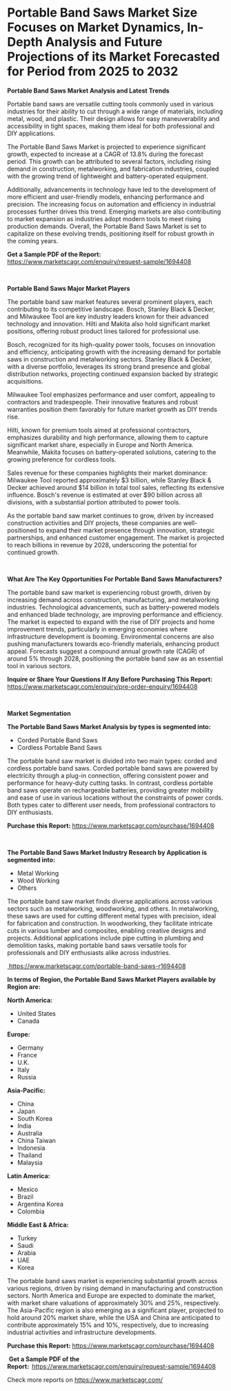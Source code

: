 <p><h1>Portable Band Saws Market Size Focuses on Market Dynamics, In-Depth Analysis and Future Projections of its Market Forecasted for Period from 2025 to 2032</h1></p><p><strong>Portable Band Saws Market Analysis and Latest Trends</strong></p>
<p><p>Portable band saws are versatile cutting tools commonly used in various industries for their ability to cut through a wide range of materials, including metal, wood, and plastic. Their design allows for easy maneuverability and accessibility in tight spaces, making them ideal for both professional and DIY applications. </p><p>The Portable Band Saws Market is projected to experience significant growth, expected to increase at a CAGR of 13.8% during the forecast period. This growth can be attributed to several factors, including rising demand in construction, metalworking, and fabrication industries, coupled with the growing trend of lightweight and battery-operated equipment. </p><p>Additionally, advancements in technology have led to the development of more efficient and user-friendly models, enhancing performance and precision. The increasing focus on automation and efficiency in industrial processes further drives this trend. Emerging markets are also contributing to market expansion as industries adopt modern tools to meet rising production demands. Overall, the Portable Band Saws Market is set to capitalize on these evolving trends, positioning itself for robust growth in the coming years.</p></p>
<p><strong>Get a Sample PDF of the Report:&nbsp;</strong> <a href="https://www.marketscagr.com/enquiry/request-sample/1694408?utm_campaign=3263&utm_medium=2&utm_source=Github&utm_content=ia&utm_term=10042025&utm_id=portable-band-saws">https://www.marketscagr.com/enquiry/request-sample/1694408</a></p>
<p>&nbsp;</p>
<p><strong>Portable Band Saws Major Market Players</strong></p>
<p><p>The portable band saw market features several prominent players, each contributing to its competitive landscape. Bosch, Stanley Black & Decker, and Milwaukee Tool are key industry leaders known for their advanced technology and innovation. Hilti and Makita also hold significant market positions, offering robust product lines tailored for professional use.</p><p>Bosch, recognized for its high-quality power tools, focuses on innovation and efficiency, anticipating growth with the increasing demand for portable saws in construction and metalworking sectors. Stanley Black & Decker, with a diverse portfolio, leverages its strong brand presence and global distribution networks, projecting continued expansion backed by strategic acquisitions.</p><p>Milwaukee Tool emphasizes performance and user comfort, appealing to contractors and tradespeople. Their innovative features and robust warranties position them favorably for future market growth as DIY trends rise.</p><p>Hilti, known for premium tools aimed at professional contractors, emphasizes durability and high performance, allowing them to capture significant market share, especially in Europe and North America. Meanwhile, Makita focuses on battery-operated solutions, catering to the growing preference for cordless tools.</p><p>Sales revenue for these companies highlights their market dominance: Milwaukee Tool reported approximately $3 billion, while Stanley Black & Decker achieved around $14 billion in total tool sales, reflecting its extensive influence. Bosch's revenue is estimated at over $90 billion across all divisions, with a substantial portion attributed to power tools.</p><p>As the portable band saw market continues to grow, driven by increased construction activities and DIY projects, these companies are well-positioned to expand their market presence through innovation, strategic partnerships, and enhanced customer engagement. The market is projected to reach billions in revenue by 2028, underscoring the potential for continued growth.</p></p>
<p>&nbsp;</p>
<p><strong>What Are The Key Opportunities For Portable Band Saws Manufacturers?</strong></p>
<p><p>The portable band saw market is experiencing robust growth, driven by increasing demand across construction, manufacturing, and metalworking industries. Technological advancements, such as battery-powered models and enhanced blade technology, are improving performance and efficiency. The market is expected to expand with the rise of DIY projects and home improvement trends, particularly in emerging economies where infrastructure development is booming. Environmental concerns are also pushing manufacturers towards eco-friendly materials, enhancing product appeal. Forecasts suggest a compound annual growth rate (CAGR) of around 5% through 2028, positioning the portable band saw as an essential tool in various sectors.</p></p>
<p><strong>Inquire or Share Your Questions If Any Before Purchasing This Report:</strong> <a href="https://www.marketscagr.com/enquiry/pre-order-enquiry/1694408?utm_campaign=3263&utm_medium=2&utm_source=Github&utm_content=ia&utm_term=10042025&utm_id=portable-band-saws">https://www.marketscagr.com/enquiry/pre-order-enquiry/1694408</a></p>
<p>&nbsp;</p>
<p><strong>Market Segmentation</strong></p>
<p><strong>The Portable Band Saws Market Analysis by types is segmented into:</strong></p>
<p><ul><li>Corded Portable Band Saws</li><li>Cordless Portable Band Saws</li></ul></p>
<p><p>The portable band saw market is divided into two main types: corded and cordless portable band saws. Corded portable band saws are powered by electricity through a plug-in connection, offering consistent power and performance for heavy-duty cutting tasks. In contrast, cordless portable band saws operate on rechargeable batteries, providing greater mobility and ease of use in various locations without the constraints of power cords. Both types cater to different user needs, from professional contractors to DIY enthusiasts.</p></p>
<p><strong>Purchase this Report:&nbsp;</strong><a href="https://www.marketscagr.com/purchase/1694408?utm_campaign=3263&utm_medium=2&utm_source=Github&utm_content=ia&utm_term=10042025&utm_id=portable-band-saws">https://www.marketscagr.com/purchase/1694408</a></p>
<p>&nbsp;</p>
<p><strong>The Portable Band Saws Market Industry Research by Application is segmented into:</strong></p>
<p><ul><li>Metal Working</li><li>Wood Working</li><li>Others</li></ul></p>
<p><p>The portable band saw market finds diverse applications across various sectors such as metalworking, woodworking, and others. In metalworking, these saws are used for cutting different metal types with precision, ideal for fabrication and construction. In woodworking, they facilitate intricate cuts in various lumber and composites, enabling creative designs and projects. Additional applications include pipe cutting in plumbing and demolition tasks, making portable band saws versatile tools for professionals and DIY enthusiasts alike across industries.</p></p>
<p><a href="https://www.marketscagr.com/portable-band-saws-r1694408?utm_campaign=3263&utm_medium=2&utm_source=Github&utm_content=ia&utm_term=10042025&utm_id=portable-band-saws">&nbsp;https://www.marketscagr.com/portable-band-saws-r1694408</a></p>
<p><strong>In terms of Region, the Portable Band Saws Market Players available by Region are:</strong></p>
<p>
    <p> <strong> North America: </strong>
        <ul>
            <li>United States</li>
            <li>Canada</li>
        </ul>
        </p> 
    <p> <strong> Europe: </strong>
        <ul>
            <li>Germany</li>
            <li>France</li>
            <li>U.K.</li>
            <li>Italy</li>
            <li>Russia</li>
        </ul>
        </p> 
    <p> <strong> Asia-Pacific: </strong>
        <ul>
            <li>China</li>
            <li>Japan</li>
            <li>South Korea</li>
            <li>India</li>
            <li>Australia</li>
            <li>China Taiwan</li>
            <li>Indonesia</li>
            <li>Thailand</li>
            <li>Malaysia</li>
        </ul>
        </p> 
    <p> <strong> Latin America: </strong>
        <ul>
            <li>Mexico</li>
            <li>Brazil</li>
            <li>Argentina Korea</li>
            <li>Colombia</li>
        </ul>
        </p> 
    <p> <strong> Middle East & Africa: </strong>
        <ul>
            <li>Turkey</li>
            <li>Saudi</li>
            <li>Arabia</li>
            <li>UAE</li>
            <li>Korea</li>
        </ul>
    </p>
    </p>
<p><p>The portable band saws market is experiencing substantial growth across various regions, driven by rising demand in manufacturing and construction sectors. North America and Europe are expected to dominate the market, with market share valuations of approximately 30% and 25%, respectively. The Asia-Pacific region is also emerging as a significant player, projected to hold around 20% market share, while the USA and China are anticipated to contribute approximately 15% and 10%, respectively, due to increasing industrial activities and infrastructure developments.</p></p>
<p><strong>Purchase this Report: </strong><a href="https://www.marketscagr.com/purchase/1694408?utm_campaign=3263&utm_medium=2&utm_source=Github&utm_content=ia&utm_term=10042025&utm_id=portable-band-saws">https://www.marketscagr.com/purchase/1694408</a></p>
<p>&nbsp;<strong>Get a Sample PDF of the Report:&nbsp;&nbsp;</strong><a href="https://www.marketscagr.com/enquiry/request-sample/1694408?utm_campaign=3263&utm_medium=2&utm_source=Github&utm_content=ia&utm_term=10042025&utm_id=portable-band-saws">https://www.marketscagr.com/enquiry/request-sample/1694408</a></p>
<p><strong></strong></p>
<p>Check more reports on <a href="https://www.marketscagr.com/?utm_campaign=3263&utm_medium=2&utm_source=Github&utm_content=ia&utm_term=10042025&utm_id=portable-band-saws">https://www.marketscagr.com/</a></p>